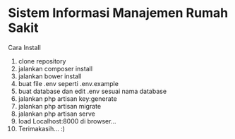 # Sistem Informasi Manajemen Rumah Sakit 

Cara Install
1. clone repository
2. jalankan composer install
3. jalankan bower install
4. buat file .env seperti .env.example 
5. buat database dan edit .env sesuai nama database
6. jalankan php artisan key:generate
7. jalankan php artisan migrate
8. jalankan php artisan serve
9. load Localhost:8000 di browser... 
10. Terimakasih... :) 
